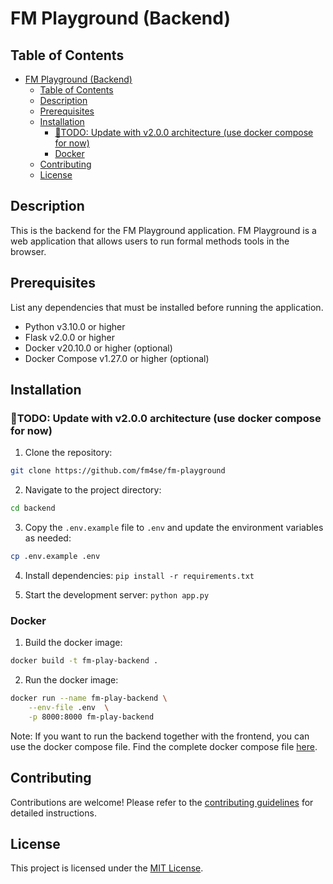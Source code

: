 # FM Playground (Backend)

## Table of Contents

- [FM Playground (Backend)](#fm-playground-backend)
  - [Table of Contents](#table-of-contents)
  - [Description](#description)
  - [Prerequisites](#prerequisites)
  - [Installation](#installation)
    - [🚧TODO: Update with v2.0.0 architecture (use docker compose for now)](#todo-update-with-v200-architecture-use-docker-compose-for-now)
    - [Docker](#docker)
  - [Contributing](#contributing)
  - [License](#license)

## Description

This is the backend for the FM Playground application. FM Playground is a web application that allows users to run formal methods tools in the browser. 


## Prerequisites

List any dependencies that must be installed before running the application.

- Python v3.10.0 or higher
- Flask v2.0.0 or higher
- Docker v20.10.0 or higher (optional)
- Docker Compose v1.27.0 or higher (optional)



## Installation

### 🚧TODO: Update with v2.0.0 architecture (use docker compose for now)

1. Clone the repository:

```bash
git clone https://github.com/fm4se/fm-playground
```
2. Navigate to the project directory:

```bash
cd backend
```

3. Copy the `.env.example` file to `.env` and update the environment variables as needed:

```bash
cp .env.example .env
```

4. Install dependencies: ```pip install -r requirements.txt```

5. Start the development server: `python app.py` 


### Docker

1. Build the docker image:

```bash
docker build -t fm-play-backend .
```  
2. Run the docker image:

```bash
docker run --name fm-play-backend \
    --env-file .env  \
    -p 8000:8000 fm-play-backend
```

Note: If you want to run the backend together with the frontend, you can use the docker compose file.
Find the complete docker compose file [here](../docker-compose.yml).

## Contributing

Contributions are welcome!  Please refer to the [contributing guidelines](../CONTRIBUTING.md) for detailed instructions.


## License

This project is licensed under the [MIT License](../LICENSE).